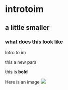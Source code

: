 # introtoim
## a little smaller
### what does this look like
Intro to im


this a new para

this is **bold**

Here is an image ![](link)
